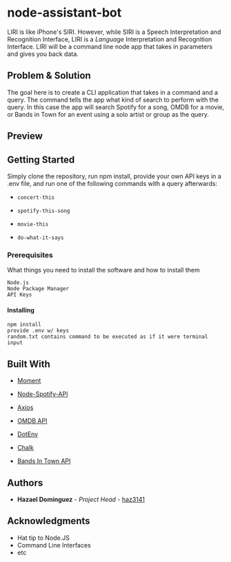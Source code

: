 # node-assistant-bot
LIRI is like iPhone's SIRI. However, while SIRI is a Speech Interpretation and Recognition Interface, LIRI is a _Language_ Interpretation and Recognition Interface. LIRI will be a command line node app that takes in parameters and gives you back data.

## Problem & Solution

The goal here is to create a CLI application that takes in a command and a query. The command tells the app what kind of search to perform with the query. In this case the app will search Spotify for a song, OMDB for a movie, or Bands in Town for an event using a solo artist or group as the query.

## Preview



## Getting Started

Simply clone the repository, run npm install, provide your own API keys in a .env file, and run one of the following commands with a query afterwards:

* `concert-this`

* `spotify-this-song`

* `movie-this`

* `do-what-it-says`

### Prerequisites

What things you need to install the software and how to install them

```
Node.js
Node Package Manager
API Keys
```

#### Installing

```
npm install
provide .env w/ keys
random.txt contains command to be executed as if it were terminal input
```

## Built With

* [Moment](https://www.npmjs.com/package/moment)
   
* [Node-Spotify-API](https://www.npmjs.com/package/node-spotify-api)
   
* [Axios](https://www.npmjs.com/package/axios)

* [OMDB API](http://www.omdbapi.com)

* [DotEnv](https://www.npmjs.com/package/dotenv)

* [Chalk](https://www.npmjs.com/package/chalk)

* [Bands In Town API](http://www.artists.bandsintown.com/bandsintown-api)

## Authors

* **Hazael Dominguez** - *Project Head* - [haz3141](https://github.com/haz3141)

## Acknowledgments

* Hat tip to Node.JS
* Command Line Interfaces
* etc

